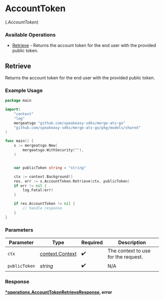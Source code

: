# AccountToken
(*.AccountToken*)

### Available Operations

* [Retrieve](#retrieve) - Returns the account token for the end user with the provided public token.

## Retrieve

Returns the account token for the end user with the provided public token.

### Example Usage

```go
package main

import(
	"context"
	"log"
	mergeatsgo "github.com/speakeasy-sdks/merge-ats-go"
	"github.com/speakeasy-sdks/merge-ats-go/pkg/models/shared"
)

func main() {
    s := mergeatsgo.New(
        mergeatsgo.WithSecurity(""),
    )


    var publicToken string = "string"

    ctx := context.Background()
    res, err := s.AccountToken.Retrieve(ctx, publicToken)
    if err != nil {
        log.Fatal(err)
    }

    if res.AccountToken != nil {
        // handle response
    }
}
```

### Parameters

| Parameter                                             | Type                                                  | Required                                              | Description                                           |
| ----------------------------------------------------- | ----------------------------------------------------- | ----------------------------------------------------- | ----------------------------------------------------- |
| `ctx`                                                 | [context.Context](https://pkg.go.dev/context#Context) | :heavy_check_mark:                                    | The context to use for the request.                   |
| `publicToken`                                         | *string*                                              | :heavy_check_mark:                                    | N/A                                                   |


### Response

**[*operations.AccountTokenRetrieveResponse](../../models/operations/accounttokenretrieveresponse.md), error**

